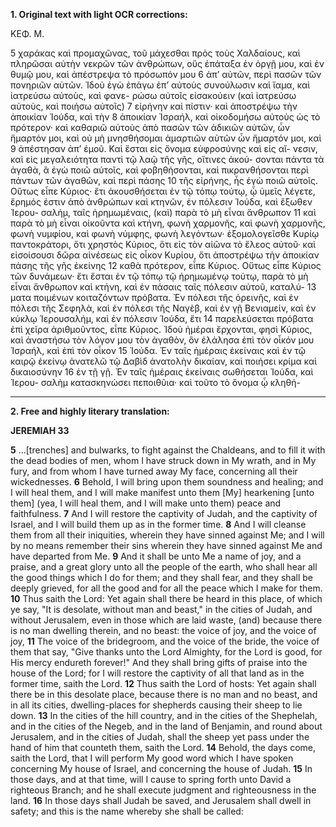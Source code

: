 **1. Original text with light OCR corrections:**

ΚΕΦ. Μ.

5 χαράκας καὶ προμαχῶνας, τοῦ μάχεσθαι πρὸς τοὺς Χαλδαίους,
καὶ πληρῶσαι αὐτὴν νεκρῶν τῶν ἀνθρώπων, οὓς ἐπάταξα ἐν
ὀργῇ μου, καὶ ἐν θυμῷ μου, καὶ ἀπέστρεψα τὸ πρόσωπόν μου
6 ἀπ’ αὐτῶν, περὶ πασῶν τῶν πονηριῶν αὐτῶν. Ἰδοὺ ἐγὼ ἐπάγω
ἐπ’ αὐτοὺς συνούλωσιν καὶ ἴαμα, καὶ ἰατρεύσω αὐτοὺς, καὶ φανε-
ρώσω αὐτοῖς εἰσακούειν (καὶ ἰατρεύσω αὐτοὺς, καὶ ποιήσω αὐτοῖς)
7 εἰρήνην καὶ πίστιν· καὶ ἀποστρέψω τὴν ἀποικίαν Ἰούδα, καὶ τὴν
8 ἀποικίαν Ἰσραήλ, καὶ οἰκοδομήσω αὐτοὺς ὡς τὸ πρότερον· καὶ
καθαριῶ αὐτοὺς ἀπὸ πασῶν τῶν ἀδικιῶν αὐτῶν, ὧν ἥμαρτόν μοι,
καὶ οὐ μὴ μνησθήσομαι ἁμαρτιῶν αὐτῶν ὧν ἥμαρτόν μοι, καὶ
9 ἀπέστησαν ἀπ’ ἐμοῦ. Καὶ ἔσται εἰς ὄνομα εὐφροσύνης καὶ εἰς αἴ-
νεσιν, καὶ εἰς μεγαλειότητα παντὶ τῷ λαῷ τῆς γῆς, οἵτινες ἀκού-
σονται πάντα τὰ ἀγαθὰ, ἃ ἐγὼ ποιῶ αὐτοῖς, καὶ φοβηθήσονται,
καὶ πικρανθήσονται περὶ πάντων τῶν ἀγαθῶν, καὶ περὶ πάσης
10 τῆς εἰρήνης, ἧς ἐγὼ ποιῶ αὐτοῖς. Οὕτως εἶπε Κύριος· ἔτι
ἀκουσθήσεται ἐν τῷ τόπῳ τούτῳ, ᾧ ὑμεῖς λέγετε, ἔρημός ἐστιν
ἀπὸ ἀνθρώπων καὶ κτηνῶν, ἐν πόλεσιν Ἰούδα, καὶ ἔξωθεν Ἱερου-
σαλήμ, ταῖς ἠρημωμέναις, (καὶ) παρὰ τὸ μὴ εἶναι ἄνθρωπον
11 καὶ παρὰ τὸ μὴ εἶναι οἰκοῦντα καὶ κτήνη, φωνὴ χαρμονῆς, καὶ
φωνὴ χαρμονῆς, φωνὴ νυμφίου, καὶ φωνὴ νύμφης, φωνὴ λεγόντων·
ἐξομολογεῖσθε Κυρίῳ παντοκράτορι, ὅτι χρηστὸς Κύριος, ὅτι εἰς
τὸν αἰῶνα τὸ ἔλεος αὐτοῦ· καὶ εἰσοίσουσι δῶρα αἰνέσεως εἰς οἶκον
Κυρίου, ὅτι ἀποστρέψω τὴν ἀποικίαν πάσης τῆς γῆς ἐκείνης
12 καθὰ πρότερον, εἶπε Κύριος. Οὕτως εἶπε Κύριος τῶν δυνάμεων·
ἔτι ἔσται ἐν τῷ τόπῳ τῷ ἠρημωμένῳ τούτῳ, παρὰ τὸ μὴ εἶναι
ἄνθρωπον καὶ κτήνη, καὶ ἐν πάσαις ταῖς πόλεσιν αὐτοῦ, καταλύ-
13 ματα ποιμένων κοιταζόντων πρόβατα. Ἐν πόλεσι τῆς ὀρεινῆς,
καὶ ἐν πόλεσι τῆς Σεφηλὰ, καὶ ἐν πόλεσι τῆς Ναγὲβ, καὶ ἐν γῇ
Βενιαμείν, καὶ ἐν κύκλῳ Ἱερουσαλήμ, καὶ ἐν πόλεσιν Ἰούδα, ἔτι
14 παρελεύσεται πρόβατα ἐπὶ χεῖρα ἀριθμοῦντος, εἶπε Κύριος. Ἰδοὺ
ἡμέραι ἔρχονται, φησὶ Κύριος, καὶ ἀναστήσω τὸν λόγον μου τὸν
ἀγαθὸν, ὃν ἐλάλησα ἐπὶ τὸν οἶκόν μου Ἰσραήλ, καὶ ἐπὶ τὸν οἶκον
15 Ἰούδα. Ἐν ταῖς ἡμέραις ἐκείναις καὶ ἐν τῷ καιρῷ ἐκείνῳ ἀνατελῶ
τῷ Δαβὶδ ἀνατολὴν δικαίαν, καὶ ποιήσει κρίμα καὶ δικαιοσύνην
16 ἐν τῇ γῇ. Ἐν ταῖς ἡμέραις ἐκείναις σωθήσεται Ἰούδα, καὶ Ἱερου-
σαλὴμ κατασκηνώσει πεποιθῦια· καὶ τοῦτο τὸ ὄνομα ᾧ κληθή-

---

**2. Free and highly literary translation:**

**JEREMIAH 33**

**5** ...[trenches] and bulwarks, to fight against the Chaldeans, and to fill it with the dead bodies of men, whom I have struck down in My wrath, and in My fury, and from whom I have turned away My face, concerning all their wickednesses.
**6** Behold, I will bring upon them soundness and healing; and I will heal them, and I will make manifest unto them [My] hearkening [unto them] (yea, I will heal them, and I will make unto them) peace and faithfulness.
**7** And I will restore the captivity of Judah, and the captivity of Israel, and I will build them up as in the former time.
**8** And I will cleanse them from all their iniquities, wherein they have sinned against Me; and I will by no means remember their sins wherein they have sinned against Me and have departed from Me.
**9** And it shall be unto Me a name of joy, and a praise, and a great glory unto all the people of the earth, who shall hear all the good things which I do for them; and they shall fear, and they shall be deeply grieved, for all the good and for all the peace which I make for them.
**10** Thus saith the Lord: Yet again shall there be heard in this place, of which ye say, "It is desolate, without man and beast," in the cities of Judah, and without Jerusalem, even in those which are laid waste, (and) because there is no man dwelling therein, and no beast: the voice of joy, and the voice of joy,
**11** The voice of the bridegroom, and the voice of the bride, the voice of them that say, "Give thanks unto the Lord Almighty, for the Lord is good, for His mercy endureth forever!" And they shall bring gifts of praise into the house of the Lord; for I will restore the captivity of all that land as in the former time, saith the Lord.
**12** Thus saith the Lord of hosts: Yet again shall there be in this desolate place, because there is no man and no beast, and in all its cities, dwelling-places for shepherds causing their sheep to lie down.
**13** In the cities of the hill country, and in the cities of the Shephelah, and in the cities of the Negeb, and in the land of Benjamin, and round about Jerusalem, and in the cities of Judah, shall the sheep yet pass under the hand of him that counteth them, saith the Lord.
**14** Behold, the days come, saith the Lord, that I will perform My good word which I have spoken concerning My house of Israel, and concerning the house of Judah.
**15** In those days, and at that time, will I cause to spring forth unto David a righteous Branch; and he shall execute judgment and righteousness in the land.
**16** In those days shall Judah be saved, and Jerusalem shall dwell in safety; and this is the name whereby she shall be called: